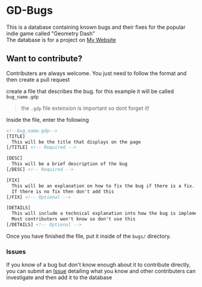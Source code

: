 # GD-Bugs

This is a database containing known bugs and their fixes for the popular indie game called "Geometry Dash"  
The database is for a project on [My Website](https://wyliemaster.github.io/projects/bugs/)

## Want to contribute?

Contributers are always welcome. You just need to follow the format and then create a pull request

create a file that describes the bug. for this example it will be called `bug_name.gdp`

> the `.gdp` file extension is important so dont forget it!

Inside the file, enter the following

```html
<!--bug_name.gdp-->
[TITLE]
  This will be the title that displays on the page
[/TITLE] <!-- Required -->

[DESC]
  This will be a brief description of the bug
[/DESC] <!-- Required -->

[FIX]
  This will be an explanation on how to fix the bug if there is a fix. 
  If there is no fix then don't add this
[/FIX] <!-- Optional -->

[DETAILS]
  This will include a technical explanation into how the bug is implemented for nerds. 
  Most contributers won't know so don't use this
[/DETAILS] <!-- Optional -->
```

Once you have finished the file, put it inside of the `bugs/` directory.

### Issues

If you know of a bug but don't know enough about it to contribute directly, you can submit an [Issue](https://github.com/Wyliemaster/GD-Bugs/issues) detailing what you know and other contributers can investigate and then add it to the database
